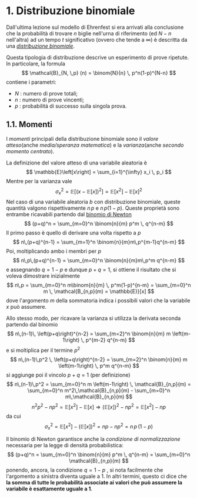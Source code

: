 # 1. Distribuzione binomiale

Dall'ultima lezione sul modello di Ehrenfest si era arrivati alla conclusione che la probabilità di trovare $n$ biglie nell'urna di riferimento (ed $N-n$ nell'altra) ad un tempo $t$ significativo (ovvero che tende a $\infty$) è descritta da una [_distribuzione binomiale_](https://it.wikipedia.org/wiki/Distribuzione_binomiale). 

Questa tipologia di distribuzione descrive un esperimento di prove ripetute. In particolare, la formula
$$ \mathcal{B}_{N, \,p} (n) = \binom{N}{n} \, p^n(1-p)^{N-n} $$
contiene i parametri:
- $N$ : numero di prove totali;
- $n$ : numero di prove vincenti;
- $p$ : probabilità di successo sulla singola prova.

## 1.1. Momenti
I _momenti_ principali della distribuzione binomiale sono il _valore atteso_(anche _media/speranza matematica_) e la _varianza_(anche _secondo momento centrato_).

La definizione del valore atteso di una variabile aleatoria è 
$$ \mathbb{E}\left[x\right] = \sum_{i=1}^{\infty} x_i \, p_i $$
Mentre per la varianza vale
$$ \sigma_{x}^2 = \mathbb{E} \left[ (x - \mathbb{E}\left[ x \right])^2 \right]
= \mathbb{E}[x^2] - \mathbb{E}[x]^2$$
Nel caso di una variabile aleatoria $b$ con distribuzione binomiale, queste quantità valgono rispettivamente $n \, p$ e $n \, p (1-p)$.
Queste proprietà sono entrambe ricavabili partendo dal [binomio di Newton](https://it.wikipedia.org/wiki/Teorema_binomiale) 
$$ (p+q)^n = \sum_{m=0}^n \binom{n}{m} p^m \, q^{n-m} $$
Il primo passo è quello di derivare una volta rispetto a $p$
$$ n\,(p+q)^{n-1} = \sum_{m=1}^n \binom{n}{m}m\,p^{m-1}q^{n-m} $$
Poi, moltiplicando ambo i membri per $p$
$$ n\,p\,(p+q)^{n-1} = \sum_{m=0}^n \binom{n}{m}m\,p^m q^{n-m} $$
e assegnando $q = 1-p$ e dunque $p+q=1$, si ottiene il risultato che si voleva dimostrare inizialmente
$$ n\,p = \sum_{m=0}^n m\binom{n}{m} \, p^m(1-p)^{n-m} = \sum_{m=0}^n m \, \mathcal{B_{n,p}(m) = \mathbb{E}}[x] $$
dove l'argomento $m$ della sommatoria indica i possibili valori che la variabile $x$ può assumere.

Allo stesso modo, per ricavare la varianza si utilizza la derivata seconda partendo dal binomio 
$$ n\,(n-1)\, \left(p+q\right)^{n-2} = \sum_{m=2}^n \binom{n}{m} m \left(m-1\right) \, p^{m-2} q^{n-m} $$
e si moltiplica per il termine $p^2$ 
$$ n\,(n-1)\,p^2 \, \left(p+q\right)^{n-2} = \sum_{m=2}^n \binom{n}{m} m \left(m-1\right) \, p^m q^{n-m} $$
si aggiunge poi il vincolo $p+q=1$ (per definizione)
$$ n\,(n-1)\,p^2 = \sum_{m=0}^n m \left(m-1\right) \, \mathcal{B}_{n,p}(m) = \sum_{m=0}^n m^2\,\mathcal{B}_{n,p}(m) - \sum_{m=0}^n m\,\mathcal{B}_{n,p}(m) $$
$$ n^2p^2 - np^2 = \mathbb{E}\left[x^2\right] - \mathbb{E}\left[x\right] 
\Rightarrow \left(\mathbb{E}\left[x\right]\right)^2 - np^2 = \mathbb{E}\left[x^2\right] - np
$$
da cui 
$$ \sigma_x^2 = \mathbb{E}\left[x^2\right] - \left(\mathbb{E}\left[x\right]\right)^2 = np - np^2 = n\,p\,(1-p) $$

Il binomio di Newton garantisce anche la _condizione di normalizzazione_ necessaria per la legge di densità probabilistica:
$$  (p+q)^n = \sum_{m=0}^n \binom{n}{m} p^m \, q^{n-m} = \sum_{m=0}^n \mathcal{B}_{n,p}(m) $$
ponendo, ancora, la condizione $q=1-p$ , si nota facilmente che l'argomento a sinistra diventa uguale a 1. In altri termini, questo ci dice che **la somma di tutte le probabilità associate ai valori che può assumere la variabile è esattamente uguale a 1**.

